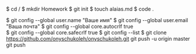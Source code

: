 

$ cd /
$ mkdir Homework
$ git init
$ touch alaias.md
$ code .

$ git config --global user.name "Ваше имя"
$ git config --global user.email "Ваша почта"
$ git config --global core.autocrlf true                    
$ git config --global core.safecrlf true
$ git config --list
$ git clone https://github.com/onyschukoleh/onyschukoleh.git
git push -u origin master
git push
